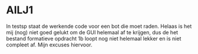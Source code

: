 # AILJ1

In testsp staat de werkende code voor een bot die moet raden. Helaas is het mij (nog) niet goed gelukt om de GUI helemaal af te krijgen, dus de het bestand formatieve opdracht 1b loopt nog niet helemaal lekker en is niet compleet af. Mijn excuses hiervoor.
